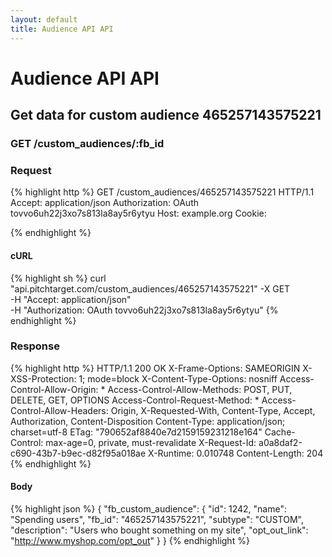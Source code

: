 ```yaml
---
layout: default
title: Audience API API
---
```


# Audience API API

## Get data for custom audience 465257143575221

### GET /custom_audiences/:fb_id



### Request

{% highlight http %}
GET /custom_audiences/465257143575221 HTTP/1.1
Accept: application/json
Authorization: OAuth tovvo6uh22j3xo7s813la8ay5r6ytyu
Host: example.org
Cookie: 

{% endhighlight %}


#### cURL

{% highlight sh %}
curl "api.pitchtarget.com/custom_audiences/465257143575221" -X GET \
	-H "Accept: application/json" \
	-H "Authorization: OAuth tovvo6uh22j3xo7s813la8ay5r6ytyu"
{% endhighlight %}

### Response

{% highlight http %}
HTTP/1.1 200 OK
X-Frame-Options: SAMEORIGIN
X-XSS-Protection: 1; mode=block
X-Content-Type-Options: nosniff
Access-Control-Allow-Origin: *
Access-Control-Allow-Methods: POST, PUT, DELETE, GET, OPTIONS
Access-Control-Request-Method: *
Access-Control-Allow-Headers: Origin, X-Requested-With, Content-Type, Accept, Authorization, Content-Disposition
Content-Type: application/json; charset=utf-8
ETag: "790652af8840e7d2159159231218e164"
Cache-Control: max-age=0, private, must-revalidate
X-Request-Id: a0a8daf2-c690-43b7-b9ec-d82f95a018ae
X-Runtime: 0.010748
Content-Length: 204
{% endhighlight %}

#### Body

{% highlight json %}
{
  "fb_custom_audience": {
    "id": 1242,
    "name": "Spending users",
    "fb_id": "465257143575221",
    "subtype": "CUSTOM",
    "description": "Users who bought something on my site",
    "opt_out_link": "http://www.myshop.com/opt_out"
  }
}
{% endhighlight %}

